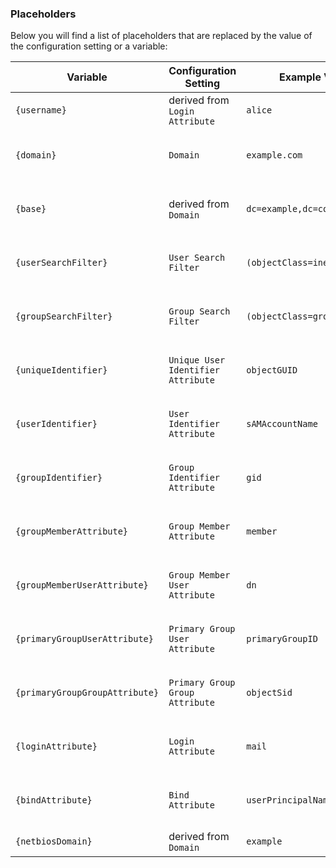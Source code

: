 ### Placeholders

Below you will find a list of placeholders that are replaced by the value of the configuration setting or a variable:

Variable						| Configuration Setting 	| Example Value			| Authentication Methods	|
-------------					| ---------------			| ------------  		| ------------  			|
`{username}`					| derived from `Login Attribute` | `alice` 			| Any |
`{domain}`						| `Domain`					| `example.com`  		| Generic LDAP, OpenLDAP, Active Directory |
`{base}`						| derived from `Domain`		| `dc=example,dc=com` 	| Generic LDAP, OpenLDAP, Active Directory |
`{userSearchFilter}`			| `User Search Filter`		| `(objectClass=inetOrgPerson)` | Generic LDAP, OpenLDAP, Active Directory |
`{groupSearchFilter}`			| `Group Search Filter`		| `(objectClass=groupOfNames)` | Generic LDAP, OpenLDAP, Active Directory |
`{uniqueIdentifier}`			| `Unique User Identifier Attribute` | `objectGUID` | Generic LDAP, OpenLDAP, Active Directory |
`{userIdentifier}`				| `User Identifier Attribute` | `sAMAccountName` 	| Generic LDAP, OpenLDAP, Active Directory |
`{groupIdentifier}`				| `Group Identifier Attribute` | `gid` 				| Generic LDAP, OpenLDAP, Active Directory |
`{groupMemberAttribute}`		| `Group Member Attribute`	| `member`				| Generic LDAP, OpenLDAP, Active Directory |
`{groupMemberUserAttribute}`	| `Group Member User Attribute` | `dn`				| Generic LDAP, OpenLDAP, Active Directory |
`{primaryGroupUserAttribute}`	| `Primary Group User Attribute` | `primaryGroupID` | Generic LDAP, OpenLDAP, Active Directory |
`{primaryGroupGroupAttribute}`	| `Primary Group Group Attribute` | `objectSid`		| Generic LDAP, OpenLDAP, Active Directory |
`{loginAttribute}`				| `Login Attribute`			| `mail`				| Generic LDAP, OpenLDAP, Active Directory |
`{bindAttribute}`				| `Bind Attribute`			| `userPrincipalName`	| Generic LDAP, OpenLDAP, Active Directory |
`{netbiosDomain}`				| derived from `Domain`		| `example`				| Active Directory |
